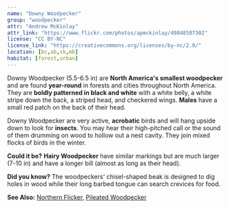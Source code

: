 ```yaml
---
name: "Downy Woodpecker"
group: "woodpecker"
attr: "Andrew McKinlay"
attr_link: "https://www.flickr.com/photos/apmckinlay/49848587302"
license: "CC BY-NC"
license_link: "https://creativecommons.org/licenses/by-nc/2.0/"
location: [bc,ab,sk,mb]
habitat: [forest,urban]
---
```

Downy Woodpecker (5.5-6.5 in) are **North America's smallest woodpecker** and are found **year-round** in forests and cities throughout North America. They are **boldly patterned in black and white** with a white belly, a white stripe down the back, a striped head, and checkered wings. **Males** have a small red patch on the back of their head.

Downy Woodpecker are very active, **acrobatic** birds and will hang upside down to look for **insects**. You may hear their high-pitched call or the sound of them drumming on wood to hollow out a nest cavity. They join mixed flocks of birds in the winter.

**Could it be?** **Hairy Woodpecker** have similar markings but are much larger (7-10 in) and have a longer bill (almost as long as their head).

**Did you know?** The woodpeckers' chisel-shaped beak is designed to dig holes in wood while their long barbed tongue can search crevices for food.

<!-- generated, do not edit -->
**See Also:**
[Northern Flicker](/birds/norflick/),
[Pileated Woodpecker](/birds/pileated/)
